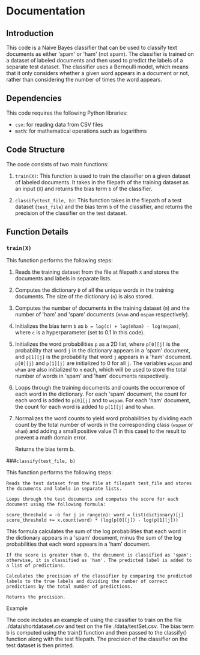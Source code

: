 
# Documentation

## Introduction

This code is a Naive Bayes classifier that can be used to classify text documents as either 'spam' or 'ham' (not spam). The classifier is trained on a dataset of labeled documents and then used to predict the labels of a separate test dataset. The classifier uses a Bernoulli model, which means that it only considers whether a given word appears in a document or not, rather than considering the number of times the word appears.

## Dependencies

This code requires the following Python libraries:

- `csv`: for reading data from CSV files
- `math`: for mathematical operations such as logarithms

## Code Structure

The code consists of two main functions:

1. `train(X)`: This function is used to train the classifier on a given dataset of labeled documents. It takes in the filepath of the training dataset as an input (`X`) and returns the bias term `b` of the classifier.

2. `classify(test_file, b)`: This function takes in the filepath of a test dataset (`test_file`) and the bias term `b` of the classifier, and returns the precision of the classifier on the test dataset.

## Function Details

### `train(X)`

This function performs the following steps:

1. Reads the training dataset from the file at filepath `X` and stores the documents and labels in separate lists.

2. Computes the dictionary `D` of all the unique words in the training documents. The size of the dictionary (`n`) is also stored.

3. Computes the number of documents in the training dataset (`m`) and the number of 'ham' and 'spam' documents (`mham` and `mspam` respectively).

4. Initializes the bias term `b` as `b = log(c) + log(mham) - log(mspam)`, where `c` is a hyperparameter (set to 0.1 in this code).

5. Initializes the word probabilities `p` as a 2D list, where `p[0][j]` is the probability that word `j` in the dictionary appears in a 'spam' document, and `p[1][j]` is the probability that word `j` appears in a 'ham' document. `p[0][j]` and `p[1][j]` are initialized to 0 for all `j`. The variables `wspam` and `wham` are also initialized to `n` each, which will be used to store the total number of words in 'spam' and 'ham' documents respectively.

6. Loops through the training documents and counts the occurrence of each word in the dictionary. For each 'spam' document, the count for each word is added to `p[0][j]` and to `wspam`. For each 'ham' document, the count for each word is added to `p[1][j]` and to `wham`.

7. Normalizes the word counts to yield word probabilities by dividing each count by the total number of words in the corresponding class (`wspam` or `wham`) and adding a small positive value (1 in this case) to the result to prevent a math domain error.

    Returns the bias term b.

###`classify(test_file, b)`

This function performs the following steps:

    Reads the test dataset from the file at filepath test_file and stores the documents and labels in separate lists.

    Loops through the test documents and computes the score for each document using the following formula:

`score_threshold = -b
for j in range(n):
  word = list(dictionary)[j]
  score_threshold += x.count(word) * (log(p[0][j]) - log(p[1][j]))`

This formula calculates the sum of the log probabilities that each word in the dictionary appears in a 'spam' document, minus the sum of the log probabilities that each word appears in a 'ham' document.

    If the score is greater than 0, the document is classified as 'spam'; otherwise, it is classified as 'ham'. The predicted label is added to a list of predictions.

    Calculates the precision of the classifier by comparing the predicted labels to the true labels and dividing the number of correct predictions by the total number of predictions.

    Returns the precision.

Example

The code includes an example of using the classifier to train on the file ./data/shortdataset.csv and test on the file ./data/testSet.csv. The bias term b is computed using the train() function and then passed to the classify() function along with the test filepath. The precision of the classifier on the test dataset is then printed.
